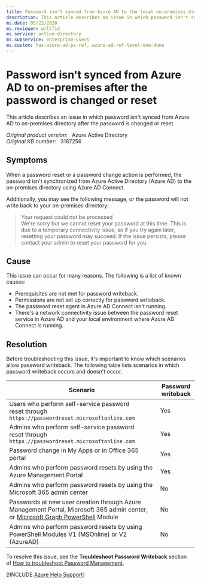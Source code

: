 ```yaml
---
title: Password isn't synced from Azure AD to the local on-premises directory after the password is changed or reset
description: This article describes an issue in which password isn't synced from Azure AD to the local on-premises directory after the password is changed or reset. It provides a resolution.
ms.date: 05/22/2020
ms.reviewer: willfid
ms.service: active-directory
ms.subservice: enterprise-users
ms.custom: has-azure-ad-ps-ref, azure-ad-ref-level-one-done
---
```

# Password isn't synced from Azure AD to on-premises after the password is changed or reset

This article describes an issue in which password isn't synced from Azure AD to on-premises directory after the password is changed or reset.

_Original product version:_ &nbsp; Azure Active Directory  
_Original KB number:_ &nbsp; 3187256

## Symptoms

When a password reset or a password change action is performed, the password isn't synchronized from Azure Active Directory (Azure AD) to the on-premises directory using Azure AD Connect.

Additionally, you may see the following message, or the password will not write back to your on-premises directory:

> Your request could not be processed  
 We're sorry but we cannot reset your password at this time. This is due to a temporary connectivity issue, so if you try again later, resetting your password may succeed. If the issue persists, please contact your admin to reset your password for you.

## Cause

This issue can occur for many reasons. The following is a list of known causes:

- Prerequisites are not met for password writeback.
- Permissions are not set up correctly for password writeback.
- The password reset agent in Azure AD Connect isn't running.
- There's a network connectivity issue between the password reset service in Azure AD and your local environment where Azure AD Connect is running.

## Resolution

Before troubleshooting this issue, it's important to know which scenarios allow password writeback. The following table lists scenarios in which password writeback occurs and doesn't occur.

|Scenario  |Password writeback  |
|---------|---------|
|Users who perform self-service password reset through `https://passwordreset.microsoftonline.com` | Yes |
|Admins who perform self-service password reset through `https://passwordreset.microsoftonline.com`| Yes |
|Password change in My Apps or in Office 365 portal|Yes|
|Admins who perform password resets by using the Azure Management Portal | Yes |
|Admins who perform password resets by using the Microsoft 365 admin center| No  |
|Passwords at new user creation through Azure Management Portal, Microsoft 365 admin center, or [Microsoft Graph PowerShell](/powershell/microsoftgraph/overview) Module| No |
|Admins who perform password resets by using PowerShell Modules V1 (MSOnline) or V2 (AzureAD)|No|

To resolve this issue, see the **Troubleshoot Password Writeback** section of [How to troubleshoot Password Management](/azure/active-directory/authentication/active-directory-passwords-troubleshoot#troubleshoot-password-writeback).

[!INCLUDE [Azure Help Support](../../includes/azure-help-support.md)]
